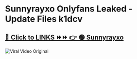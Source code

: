 
 # Sunnyrayxo Onlyfans Leaked - Update Files k1dcv

## <h2><a href="https://clipsfans.com/Sunnyrayxo&ref=git">🔗 Click to LINKS ⏩⏩ 👉 🟢 Sunnyrayxo </a></h2>

<a href="https://clipsfans.com/Sunnyrayxo&ref=git" rel="nofollow" data-target="animated-image.originalLink"><img src="https://i.ibb.co.com/xMMVF88/686577567.gif" alt="Viral Video Original" style="max-width: 100%; display: inline-block;" data-target="animated-image.originalImage"></a>

